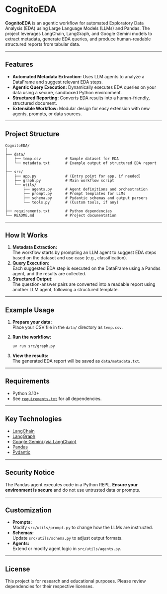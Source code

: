 # CognitoEDA

**CognitoEDA** is an agentic workflow for automated Exploratory Data Analysis (EDA) using Large Language Models (LLMs) and Pandas. The project leverages LangChain, LangGraph, and Google Gemini models to extract metadata, generate EDA queries, and produce human-readable structured reports from tabular data.

---

## Features

- **Automated Metadata Extraction:** Uses LLM agents to analyze a DataFrame and suggest relevant EDA steps.
- **Agentic Query Execution:** Dynamically executes EDA queries on your data using a secure, sandboxed Python environment.
- **Structured Reporting:** Converts EDA results into a human-friendly, structured document.
- **Extensible Workflow:** Modular design for easy extension with new agents, prompts, or data sources.

---

## Project Structure

```
CognitoEDA/
│
├── data/
│   ├── temp.csv           # Sample dataset for EDA
│   └── metadata.txt       # Example output of structured EDA report
│
├── src/
│   ├── app.py             # (Entry point for app, if needed)
│   ├── graph.py           # Main workflow script
│   └── utils/
│       ├── agents.py      # Agent definitions and orchestration
│       ├── prompt.py      # Prompt templates for LLMs
│       ├── schema.py      # Pydantic schemas and output parsers
│       └── tools.py       # (Custom tools, if any)
│
├── requirements.txt       # Python dependencies
└── README.md              # Project documentation
```

---

## How It Works

1. **Metadata Extraction:**  
   The workflow starts by prompting an LLM agent to suggest EDA steps based on the dataset and use case (e.g., classification).
2. **Query Execution:**  
   Each suggested EDA step is executed on the DataFrame using a Pandas agent, and the results are collected.
3. **Structured Output:**  
   The question-answer pairs are converted into a readable report using another LLM agent, following a structured template.

---

## Example Usage

1. **Prepare your data:**  
   Place your CSV file in the `data/` directory as `temp.csv`.

2. **Run the workflow:**  
   ```bash
   uv run src/graph.py
   ```

3. **View the results:**  
   The generated EDA report will be saved as `data/metadata.txt`.

---

## Requirements

- Python 3.10+
- See [`requirements.txt`](requirements.txt) for all dependencies.

---

## Key Technologies

- [LangChain](https://python.langchain.com/)
- [LangGraph](https://github.com/langchain-ai/langgraph)
- [Google Gemini (via LangChain)](https://python.langchain.com/docs/integrations/chat/google_genai)
- [Pandas](https://pandas.pydata.org/)
- [Pydantic](https://docs.pydantic.dev/)

---

## Security Notice

The Pandas agent executes code in a Python REPL. **Ensure your environment is secure** and do not use untrusted data or prompts.

---

## Customization

- **Prompts:**  
  Modify `src/utils/prompt.py` to change how the LLMs are instructed.
- **Schemas:**  
  Update `src/utils/schema.py` to adjust output formats.
- **Agents:**  
  Extend or modify agent logic in `src/utils/agents.py`.

---

## License

This project is for research and educational purposes. Please review dependencies for their respective licenses.
